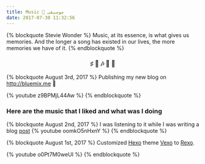 ```yaml
---
title: Music 🎵 موسيقى 
date: 2017-07-30 11:32:56
---
```


{% blockquote Stevie Wonder  %}
Music, at its essence, is what gives us memories. And the longer a song has existed in our lives, the more memories we have of it. 
{% endblockquote %}



### <center>♯ 🎼 🎶 🎹 🎵</center>
{% blockquote August 3rd, 2017  %}
Publishing my new blog on http://bluemix.me 🙂

{% youtube z9BPMjL44Aw %}
{% endblockquote %}





### Here are the music that I liked and what was I doing


{% blockquote August 2nd, 2017  %}
I was listening to it while I was writing a blog [post](http://bluemix.me/en/2017/multilingual-blogging-with-Hexo/)
{% youtube oomkO5nHxnY %}
{% endblockquote %}



{% blockquote August 1st, 2017  %}
Customized [Hexo](https://hexo.io) theme [Vexo](https://github.com/yanm1ng/hexo-theme-vexo) to [Rexo](https://github.com/bluemix/hexo-theme-rexo).

{% youtube o0Pt7M0weUI %}
{% endblockquote %}




